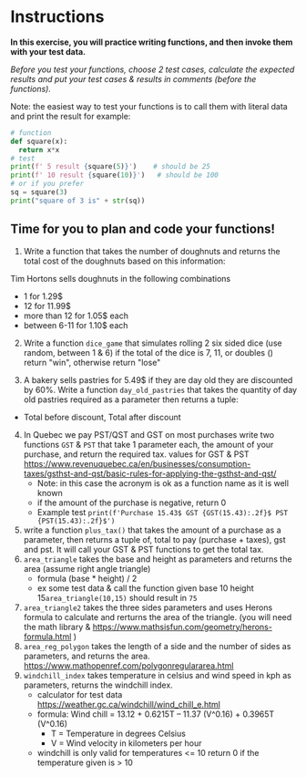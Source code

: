 # Instructions  

  **In this exercise, you will practice writing functions, and then invoke them with your test data.**
 
  _Before you test your functions, choose 2 test cases, calculate the expected results and put your test cases & results in comments (before the functions)._ 

  Note: the easiest way to test your functions is to call them with literal data and print the result for example:
```python
# function
def square(x):
  return x*x
# test
print(f' 5 result {square(5)}')    # should be 25
print(f' 10 result {square(10)}')   # should be 100
# or if you prefer
sq = square(3)
print("square of 3 is" + str(sq))
```
<!-- note to self do this 2nd next time -->    
## Time for you to plan and code your functions!
1. Write a function that takes the number of doughnuts and returns the total cost of the doughnuts based on this information:    

Tim Hortons sells doughnuts in the following combinations
  * 1 for 1.29$
  * 12 for 11.99$ 
  * more than 12  for 1.05$ each
  * between 6-11 for 1.10$ each
2. Write a function `dice_game`  that simulates rolling 2 six sided dice (use random, between 1 & 6)  if the total of the dice is 7, 11, or doubles () return "win", otherwise return "lose"

1. A bakery sells pastries for 5.49$ if they are day old they are discounted by 60%. Write a function `day_old_pastries` that takes the quantity of day old pastries required as a parameter then returns a tuple: 
  * Total before discount, Total after discount

4. In Quebec we pay PST/QST and GST on most purchases write two functions `GST` & `PST` that take 1 parameter each, the amount of your purchase, and return the required tax.    values for GST & PST https://www.revenuquebec.ca/en/businesses/consumption-taxes/gsthst-and-qst/basic-rules-for-applying-the-gsthst-and-qst/
    * Note: in this case the acronym is ok as a function name as it is well known
    * if the amount of the purchase is negative, return 0
    * Example test `print(f'Purchase 15.43$ GST {GST(15.43):.2f}$ PST {PST(15.43):.2f}$')`
3. write a function `plus_tax()` that takes the amount of a purchase as a parameter, then returns a tuple of,  total to pay (purchase + taxes), gst and pst.  It will call your GST & PST functions to get the total tax.
3. `area_triangle` takes the base and height as parameters and returns the area (assume right angle triangle)
    * formula (base * height) / 2 
    * ex some test data &  call the function given base 10 height 15`area_triangle(10,15)` should result in `75` 
2. `area_triangle2` takes the three sides parameters and uses Herons formula to calculate and rerturns the area of the triangle.   (you will need the math library & https://www.mathsisfun.com/geometry/herons-formula.html )
3. `area_reg_polygon` takes the length of a side and the number of sides as parameters, and returns the area.  https://www.mathopenref.com/polygonregulararea.html 
4. `windchill_index` takes temperature in celsius and wind speed in kph as parameters, returns the windchill index.
    * calculator for test data https://weather.gc.ca/windchill/wind_chill_e.html 
    * formula: Wind chill = 13.12 + 0.6215T – 11.37 (V^0.16) + 0.3965T (V^0.16)
      * T = Temperature in degrees Celsius
      * V = Wind velocity in kilometers per hour
    * windchill is only valid for temperatures <= 10 return 0 if the temperature given is > 10